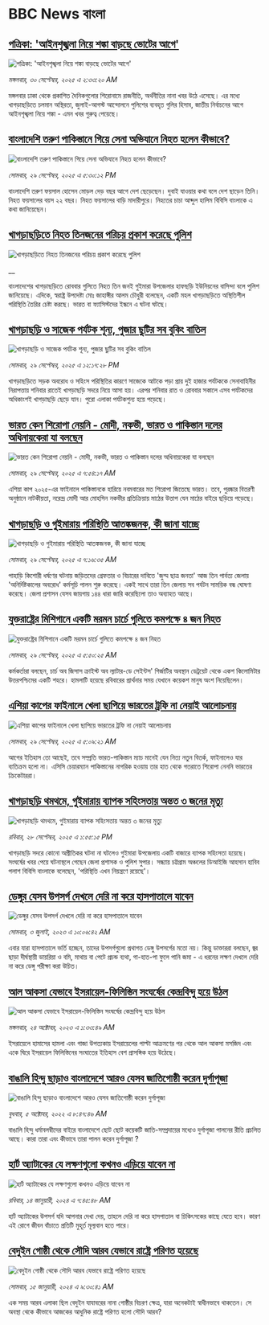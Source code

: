 # BBC News বাংলা## [পত্রিকা: 'আইনশৃঙ্খলা নিয়ে শঙ্কা বাড়ছে ভোটের আগে'](https://www.bbc.com/bengali/articles/c0m4jk2g7pjo?at_medium=RSS&at_campaign=rss?at_campaign=githubrss)![পত্রিকা: 'আইনশৃঙ্খলা নিয়ে শঙ্কা বাড়ছে ভোটের আগে'](https://ichef.bbci.co.uk/ace/ws/240/cpsprodpb/cf33/live/a55f3bb0-9da2-11f0-92db-77261a15b9d2.jpg)_মঙ্গলবার, ৩০ সেপ্টেম্বর, ২০২৫ এ ২:৩৩:২০ AM_মঙ্গলবার ঢাকা থেকে প্রকাশিত দৈনিকগুলোর শিরোনামে রাজনীতি, অর্থনীতির নানা খবর উঠে এসেছে। এর মধ্যে খাগড়াছড়িতে চলমান অস্থিরতা, জুলাই-আগস্ট আন্দোলনে পুলিশের ব্যবহৃত গুলির হিসাব, জাতীয় নির্বাচনের আগে আইনশৃঙ্খলা নিয়ে শঙ্কা - এমন খবর গুরুত্ব পেয়েছে।## [বাংলাদেশি তরুণ পাকিস্তানে গিয়ে সেনা অভিযানে নিহত হলেন কীভাবে?   ](https://www.bbc.com/bengali/articles/c62ljgzvx6lo?at_medium=RSS&at_campaign=rss?at_campaign=githubrss)![বাংলাদেশি তরুণ পাকিস্তানে গিয়ে সেনা অভিযানে নিহত হলেন কীভাবে?   ](https://ichef.bbci.co.uk/ace/ws/240/cpsprodpb/0f69/live/fe7fc1b0-9d52-11f0-b508-4f432d3320c1.png)_সোমবার, ২৯ সেপ্টেম্বর, ২০২৫ এ ৫:৩০:১২ PM_বাংলাদেশি তরুণ ফয়সাল হোসেন মোড়ল দেড় বছর আগে দেশ ছেড়েছেন। দুবাই যাওয়ার কথা বলে দেশ ছাড়েন তিনি। নিহত ফয়সালের বয়স ২২ বছর। নিহত ফয়সালের বাড়ি মাদারীপুরে। নিহতের চাচা আব্দুল হালিম বিবিসি বাংলাকে এ কথা জানিয়েছেন।## [খাগড়াছড়িতে নিহত তিনজনের পরিচয় প্রকাশ করেছে পুলিশ](https://www.bbc.co.uk/bengali/live/c04qx702pz5t?at_medium=RSS&at_campaign=rss?at_campaign=githubrss)![খাগড়াছড়িতে নিহত তিনজনের পরিচয় প্রকাশ করেছে পুলিশ](https://ichef.bbci.co.uk/ace/standard/240/cpsprodpb/5619/live/26aa3560-9d32-11f0-82af-53ec555e619b.jpg)__বাংলাদেশের খাগড়াছড়িতে রোববার গুলিতে নিহত তিন জনই গুইমারা উপজেলার হাফছড়ি ইউনিয়নের বাসিন্দা বলে পুলিশ জানিয়েছে। এদিকে, স্বরাষ্ট্র উপদেষ্টা মোঃ জাহাঙ্গীর আলম চৌধুরী বলেছেন, একটি মহল খাগড়াছড়িতে অস্থিতিশীল পরিস্থিতি তৈরির চেষ্টা করছে। ভারত বা ফ্যাসিস্টদের ইন্ধনে এ ঘটনা ঘটছে।## [খাগড়াছড়ি ও সাজেক পর্যটক শূন্য, পুজার ছুটির সব বুকিং বাতিল](https://www.bbc.com/bengali/articles/cy9n1lg1e4qo?at_medium=RSS&at_campaign=rss?at_campaign=githubrss)![খাগড়াছড়ি ও সাজেক পর্যটক শূন্য, পুজার ছুটির সব বুকিং বাতিল](https://ichef.bbci.co.uk/ace/ws/240/cpsprodpb/4316/live/e3ea8240-9d1b-11f0-92db-77261a15b9d2.jpg)_সোমবার, ২৯ সেপ্টেম্বর, ২০২৫ এ ১২:১৭:২৮ PM_খাগড়াছড়িতে সড়ক অবরোধ ও সহিংস পরিস্থিতির কারণে সাজেকে আটকে পড়া প্রায় দুই হাজার পর্যটককে সেনাবাহিনীর নিরাপত্তায় শনিবার রাতেই খাগড়াছড়ি সদরে নিয়ে আসা হয়। এরপর শনিবার রাত ও রোববার সকালে এসব পর্যটকদের অধিকাংশই খাগড়াছড়ি ছেড়ে যান। পুরো এলাকা পর্যটকশুন্য হয়ে পড়েছে।## [ভারত কেন শিরোপা নেয়নি - মোদী, নকভী, ভারত ও পাকিস্তান দলের অধিনায়কেরা যা বলছেন](https://www.bbc.com/bengali/articles/c5ye8rpengdo?at_medium=RSS&at_campaign=rss?at_campaign=githubrss)![ভারত কেন শিরোপা নেয়নি - মোদী, নকভী, ভারত ও পাকিস্তান দলের অধিনায়কেরা যা বলছেন](https://ichef.bbci.co.uk/ace/ws/240/cpsprodpb/a720/live/8fa3a830-9d05-11f0-a8fe-677b0b0b2d56.jpg)_সোমবার, ২৯ সেপ্টেম্বর, ২০২৫ এ ৭:৫৪:১৭ AM_এশিয়া কাপ ২০২৫-এর ফাইনালে পাকিস্তানকে হারিয়ে নবমবারের মত শিরোপা জিতেছে ভারত। তবে, পুরষ্কার বিতরণী অনুষ্ঠানে নাটকীয়তা, নরেন্দ্র মোদী আর মোহসিন নকভীর প্রতিক্রিয়ায় মাঠের উত্তাপ যেন মাঠের বাইরে ছড়িয়ে পড়েছে।## [খাগড়াছড়ি ও গুইমারায় পরিস্থিতি আতঙ্কজনক, কী জানা যাচ্ছে](https://www.bbc.com/bengali/articles/ckgyevl0ynro?at_medium=RSS&at_campaign=rss?at_campaign=githubrss)![খাগড়াছড়ি ও গুইমারায় পরিস্থিতি আতঙ্কজনক, কী জানা যাচ্ছে](https://ichef.bbci.co.uk/ace/ws/240/cpsprodpb/f9a8/live/b9b92430-9cfe-11f0-b741-177e3e2c2fc7.jpg)_সোমবার, ২৯ সেপ্টেম্বর, ২০২৫ এ ৭:১৬:৩৫ AM_পাহাড়ি কিশোরী ধর্ষণের ঘটনায় জড়িতদের গ্রেফতার ও বিচারের দাবিতে 'জুম্ম ছাত্র জনতা' আজ তিন পার্বত্য জেলায় 'অনির্দিষ্টকালের অবরোধ' কর্মসূচি পালন শুরু করেছে। একই সাথে তারা তিন জেলায় সব পর্যটন সাময়িক বন্ধ ঘোষণা করেছে।  জেলা প্রশাসন যেসব জায়গায় ১৪৪ ধারা জারি করেছিলো তাও অব্যাহত আছে।## [যুক্তরাষ্ট্রের মিশিগানে একটি মরমন চার্চে  গুলিতে কমপক্ষে ৪ জন নিহত](https://www.bbc.com/bengali/articles/c203d7wnvy7o?at_medium=RSS&at_campaign=rss?at_campaign=githubrss)![যুক্তরাষ্ট্রের মিশিগানে একটি মরমন চার্চে  গুলিতে কমপক্ষে ৪ জন নিহত](https://ichef.bbci.co.uk/ace/ws/240/cpsprodpb/9975/live/13fd8690-9cf8-11f0-823c-750ba6a52b27.jpg)_সোমবার, ২৯ সেপ্টেম্বর, ২০২৫ এ ৫:৫০:২৫ AM_কর্মকর্তারা বলছেন, চার্চ অব জিসাস ক্রাইস্ট অব ল্যাটার-ডে সেইন্টস' গির্জাটির অবস্থান ডেট্রয়েট থেকে একশ কিলোমিটার উত্তরপশ্চিমের একটি শহরে। হামলাটি হয়েছে রবিবারের প্রার্থনার সময় যেখানে কয়েকশ মানুষ অংশ নিয়েছিলেন।## [এশিয়া কাপের ফাইনালে খেলা ছাপিয়ে ভারতের ট্রফি না নেয়াই আলােচনায়](https://www.bbc.com/bengali/articles/cder4e5r5pko?at_medium=RSS&at_campaign=rss?at_campaign=githubrss)![এশিয়া কাপের ফাইনালে খেলা ছাপিয়ে ভারতের ট্রফি না নেয়াই আলােচনায়](https://ichef.bbci.co.uk/ace/ws/240/cpsprodpb/1cb4/live/d9caa010-9cee-11f0-a92f-476b76416d00.jpg)_সোমবার, ২৯ সেপ্টেম্বর, ২০২৫ এ ৫:০৯:২১ AM_আগের ইতিহাস তো আছেই, তবে সম্প্রতি ভারত-পাকিস্তান ম্যাচ মানেই যেন নিত্য নতুন বিতর্ক, ফাইনালেও যার ব্যতিক্রম হলো না। এসিসি চেয়ারম্যান পাকিস্তানের নাগরিক হওয়ায় তার হাত থেকে গতরাতে শিরোপা নেননি ভারতের ক্রিকেটাররা।## [খাগড়াছড়ি থমথমে, গুইমারায় ব্যাপক সহিংসতায় অন্তত ৩ জনের মৃত্যু ](https://www.bbc.com/bengali/articles/crl54157lrro?at_medium=RSS&at_campaign=rss?at_campaign=githubrss)![খাগড়াছড়ি থমথমে, গুইমারায় ব্যাপক সহিংসতায় অন্তত ৩ জনের মৃত্যু ](https://ichef.bbci.co.uk/ace/ws/240/cpsprodpb/beac/live/e9d31480-9c65-11f0-928c-71dbb8619e94.jpg)_রবিবার, ২৮ সেপ্টেম্বর, ২০২৫ এ ১:৫৫:১৫ PM_খাগড়াছড়ি সদরে কোনো অপ্রীতিকর ঘটনা না ঘটলেও গুইমারা উপজেলায় একটি বাজারে ব্যাপক  সহিংসতা হয়েছে। সংঘর্ষের খবর পেয়ে ঘটনাস্থলে গেছেন জেলা প্রশাসক ও পুলিশ সুপার। সন্ধ্যায় চট্টগ্রাম অঞ্চলের ডিআইজি আহসান হাবিব পলাশ বিবিসি বাংলাকে বলেছেন, 'পরিস্থিতি এখন নিয়ন্ত্রণে রয়েছে'।## [ডেঙ্গুর যেসব উপসর্গ দেখলে দেরি না করে হাসপাতালে যাবেন](https://www.bbc.com/bengali/articles/c72xp58p435o?at_medium=RSS&at_campaign=rss?at_campaign=githubrss)![ডেঙ্গুর যেসব উপসর্গ দেখলে দেরি না করে হাসপাতালে যাবেন](https://ichef.bbci.co.uk/ace/ws/240/cpsprodpb/55de/live/89449250-1973-11ee-a5ed-f9fe36f3a415.jpg)_সোমবার, ৩ জুলাই, ২০২৩ এ ১০:০৬:৪২ AM_এবার যারা হাসপাতালে ভর্তি হচ্ছেন, তাদের উপসর্গগুলো  প্রথাগত ডেঙ্গু উপসর্গের মতো নয়। কিন্তু ডাক্তাররা বলছেন, জ্বর ছাড়া দীর্ঘস্থায়ী ডায়রিয়া ও বমি, মাথায় বা পেটে প্রচন্ড ব্যথা, গা-হাত-পা ফুলে পানি জমা - এ ধরনের লক্ষণ দেখলে দেরি না করে ডেঙ্গু পরীক্ষা করা উচিত।## [আল আকসা যেভাবে ইসরায়েল-ফিলিস্তিন সংঘর্ষের কেন্দ্রবিন্দু হয়ে উঠল](https://www.bbc.com/bengali/articles/cw9v2vr7jdpo?at_medium=RSS&at_campaign=rss?at_campaign=githubrss)![আল আকসা যেভাবে ইসরায়েল-ফিলিস্তিন সংঘর্ষের কেন্দ্রবিন্দু হয়ে উঠল](https://ichef.bbci.co.uk/ace/ws/240/cpsprodpb/29c7/live/de7fe310-71b0-11ee-b315-7d1db3f558c6.jpg)_মঙ্গলবার, ২৪ অক্টোবর, ২০২৩ এ ১:৩৩:৪৯ AM_ইসরায়েলে হামাসের হামলা এবং গাজা উপত্যকায় ইসরায়েলের পাল্টা আক্রমণের পর থেকে আল আকসা মসজিদ এবং একে ঘিরে ইসরায়েল ফিলিস্তিনের সংঘাতের ইতিহাস বেশ প্রাসঙ্গিক হয়ে উঠেছে।## [বাঙালি হিন্দু ছাড়াও বাংলাদেশে আরও যেসব জাতিগোষ্ঠী করেন দুর্গাপূজা](https://www.bbc.com/bengali/news-63121153?at_medium=RSS&at_campaign=rss?at_campaign=githubrss)![বাঙালি হিন্দু ছাড়াও বাংলাদেশে আরও যেসব জাতিগোষ্ঠী করেন দুর্গাপূজা](https://ichef.bbci.co.uk/ace/standard/240/cpsprodpb/85EF/production/_126978243_tripura.jpg)_বুধবার, ৫ অক্টোবর, ২০২২ এ ৮:৪৭:৪৬ AM_বাঙালি হিন্দু ধর্মাবলম্বীদের বাইরে বাংলাদেশে ছোট ছোট কয়েকটি জাতি-সম্প্রদায়ের মধ্যেও দুর্গাপূজা পালনের রীতি প্রচলিত আছে। কারা তারা এবং কীভাবে তারা পালন করেন দুর্গাপূজা ?## [হার্ট অ্যাটাকের যে লক্ষণগুলো কখনও এড়িয়ে যাবেন না](https://www.bbc.com/bengali/articles/c72yqzd5q1jo?at_medium=RSS&at_campaign=rss?at_campaign=githubrss)![হার্ট অ্যাটাকের যে লক্ষণগুলো কখনও এড়িয়ে যাবেন না](https://ichef.bbci.co.uk/ace/ws/240/cpsprodpb/d550/live/00b4c4d0-a31d-11ee-a161-25dd32717e28.jpg)_রবিবার, ১৪ জানুয়ারী, ২০২৪ এ ৭:৪৫:৪৮ AM_হার্ট অ্যাটাকের উপসর্গ যদি আপনার দেখা দেয়, তাহলে দেরি না করে হাসপাতাল বা চিকিৎসকের কাছে যেতে হবে। কারণ এই রোগে জীবন বাঁচাতে প্রতিটি মুহূর্ত মূল্যবান হতে পারে।## [বেদুইন গোষ্ঠী থেকে সৌদি আরব যেভাবে রাষ্ট্রে পরিণত হয়েছে](https://www.bbc.com/bengali/articles/cv245k80eyyo?at_medium=RSS&at_campaign=rss?at_campaign=githubrss)![বেদুইন গোষ্ঠী থেকে সৌদি আরব যেভাবে রাষ্ট্রে পরিণত হয়েছে](https://ichef.bbci.co.uk/ace/ws/240/cpsprodpb/a416/live/85d0e1a0-a226-11ee-bfd7-bb32476b6a5c.jpg)_সোমবার, ১৫ জানুয়ারী, ২০২৪ এ ৯:৩০:৪১ AM_এক সময় আরব এলাকা ছিল বেদুইন যাযাবরের নানা গোষ্ঠীর বিচরণ ক্ষেত্র, যারা অনেকটাই স্বাধীনভাবে থাকতেন। সে অবস্থা থেকে কীভাবে আজকের আধুনিক রাষ্ট্রে পরিণত হলো সৌদি আরব?
